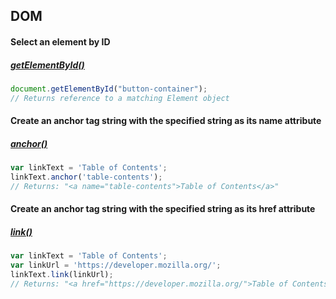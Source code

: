 ## DOM

#### Select an element by ID
##### [getElementById()](https://developer.mozilla.org/en-US/docs/Web/API/Document/getElementById)
```js
document.getElementById("button-container");
// Returns reference to a matching Element object
```

#### Create an anchor tag string with the specified string as its name attribute
##### [anchor()](https://developer.mozilla.org/en-US/docs/Web/JavaScript/Reference/Global_Objects/String/anchor) 
```js
var linkText = 'Table of Contents';
linkText.anchor('table-contents');
// Returns: "<a name="table-contents">Table of Contents</a>"
```

#### Create an anchor tag string with the specified string as its href attribute
##### [link()](https://developer.mozilla.org/en-US/docs/Web/JavaScript/Reference/Global_Objects/String/link) 
```js
var linkText = 'Table of Contents';
var linkUrl = 'https://developer.mozilla.org/';
linkText.link(linkUrl);
// Returns: "<a href="https://developer.mozilla.org/">Table of Contents</a>"
```



